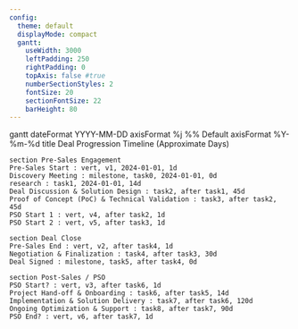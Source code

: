 ```yaml
---
config:
  theme: default
  displayMode: compact
  gantt:
    useWidth: 3000
    leftPadding: 250
    rightPadding: 0
    topAxis: false #true
    numberSectionStyles: 2
    fontSize: 20
    sectionFontSize: 22
    barHeight: 80
---
```

gantt
    dateFormat YYYY-MM-DD
    axisFormat %j
    %% Default axisFormat %Y-%m-%d
    title Deal Progression Timeline (Approximate Days)
    

    section Pre-Sales Engagement
    Pre-Sales Start : vert, v1, 2024-01-01, 1d
    Discovery Meeting : milestone, task0, 2024-01-01, 0d
    research : task1, 2024-01-01, 14d
    Deal Discussion & Solution Design : task2, after task1, 45d
    Proof of Concept (PoC) & Technical Validation : task3, after task2, 45d
    PSO Start 1 : vert, v4, after task2, 1d
    PSO Start 2 : vert, v5, after task3, 1d

    section Deal Close
    Pre-Sales End : vert, v2, after task4, 1d
    Negotiation & Finalization : task4, after task3, 30d
    Deal Signed : milestone, task5, after task4, 0d

    section Post-Sales / PSO
    PSO Start? : vert, v3, after task6, 1d
    Project Hand-off & Onboarding : task6, after task5, 14d
    Implementation & Solution Delivery : task7, after task6, 120d
    Ongoing Optimization & Support : task8, after task7, 90d
    PSO End? : vert, v6, after task7, 1d
